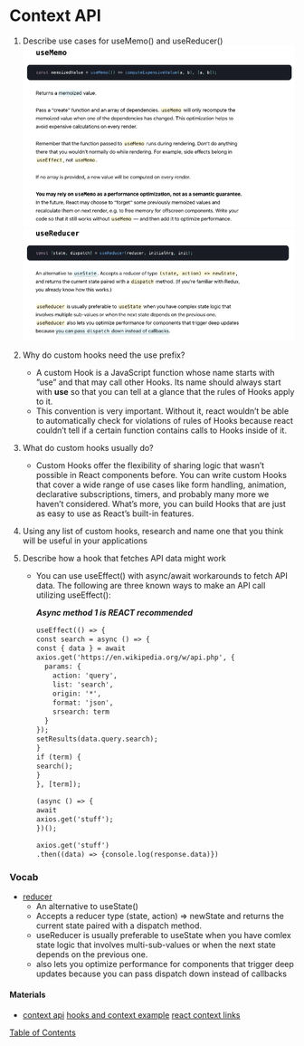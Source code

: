 # Context API

1. Describe use cases for useMemo() and useReducer()
   ![useMemo()](img/useMemo.png)
   ![useReducer](img/useReducer.png)
2. Why do custom hooks need the use prefix?
   - A custom Hook is a JavaScript function whose name starts with ”use” and that may call other Hooks. Its name should always start with **use** so that you can tell at a glance that the rules of Hooks apply to it.
   - This convention is very important. Without it, react wouldn’t be able to automatically check for violations of rules of Hooks because react couldn’t tell if a certain function contains calls to Hooks inside of it.
3. What do custom hooks usually do?
   - Custom Hooks offer the flexibility of sharing logic that wasn’t possible in React components before. You can write custom Hooks that cover a wide range of use cases like form handling, animation, declarative subscriptions, timers, and probably many more we haven’t considered. What’s more, you can build Hooks that are just as easy to use as React’s built-in features.
4. Using any list of custom hooks, research and name one that you think will be useful in your applications
5. Describe how a hook that fetches API data might work

   - You can use useEffect() with async/await workarounds to fetch API data. The following are three known ways to make an API call utilizing useEffect():

     **_Async method 1 is REACT recommended_**

     ```
     useEffect(() => {
     const search = async () => {
     const { data } = await axios.get('https://en.wikipedia.org/w/api.php', {
       params: {
         action: 'query',
         list: 'search',
         origin: '*',
         format: 'json',
         srsearch: term
       }
     });
     setResults(data.query.search);
     }
     if (term) {
     search();
     }
     }, [term]);
     ```

     ```
     (async () => {
     await
     axios.get('stuff');
     })();
     ```

     ```
     axios.get('stuff')
     .then((data) => {console.log(response.data)})
     ```

### Vocab

- [reducer](https://reactjs.org/docs/hooks-reference.html#usereducer)
  - An alternative to useState()
  - Accepts a reducer type (state, action) => newState and returns the current state paired with a dispatch method.
  - useReducer is usually preferable to useState when you have comlex state logic that involves multi-sub-values or when the next state depends on the previous one.
  - also lets you optimize performance for components that trigger deep updates because you can pass dispatch down instead of callbacks

#### Materials

- [context api](https://reactjs.org/docs/context.html)
  [hooks and context example](https://medium.com/swlh/snackbars-in-react-an-exercise-in-hooks-and-context-299b43fd2a2b)
  [react context links](https://github.com/diegohaz/awesome-react-context)

[Table of Contents](../index.md)
